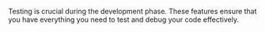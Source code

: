 Testing is crucial during the development phase. These features ensure that you have everything you need to test and debug your code effectively.